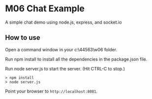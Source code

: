 # M06 Chat Example

A simple chat demo using node.js, express, and socket.io

## How to use

Open a command window in your c:\44563\w06 folder.

Run npm install to install all the dependencies in the package.json file.

Run node server.js to start the server.  (Hit CTRL-C to stop.)

```
> npm install
> node server.js
```

Point your browser to `http://localhost:8081`.